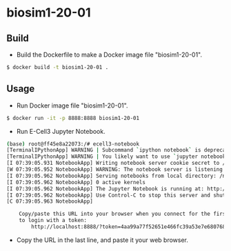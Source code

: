 biosim1-20-01
=============

Build
-----

* Build the Dockerfile to make a Docker image file "biosim1-20-01".
```bash
$ docker build -t biosim1-20-01 .
```

Usage
-----

* Run Docker image file "biosim1-20-01".
```bash
$ docker run -it -p 8888:8888 biosim1-20-01
```

* Run E-Cell3 Jupyter Notebook.
```bash
(base) root@ff45e8a22073:/# ecell3-notebook
[TerminalIPythonApp] WARNING | Subcommand `ipython notebook` is deprecated and will be removed in future versions.
[TerminalIPythonApp] WARNING | You likely want to use `jupyter notebook` in the future
[I 07:39:05.931 NotebookApp] Writing notebook server cookie secret to /root/.local/share/jupyter/runtime/notebook_cookie_secret
[W 07:39:05.952 NotebookApp] WARNING: The notebook server is listening on all IP addresses and not using encryption. This is not recommended.
[I 07:39:05.962 NotebookApp] Serving notebooks from local directory: /notebooks
[I 07:39:05.962 NotebookApp] 0 active kernels
[I 07:39:05.962 NotebookApp] The Jupyter Notebook is running at: http://[all ip addresses on your system]:8888/?token=4aa99a77f52651e466fc39a53e7e680768652da48086781d
[I 07:39:05.962 NotebookApp] Use Control-C to stop this server and shut down all kernels (twice to skip confirmation).
[C 07:39:05.963 NotebookApp]

    Copy/paste this URL into your browser when you connect for the first time,
    to login with a token:
        http://localhost:8888/?token=4aa99a77f52651e466fc39a53e7e680768652da48086781d
```

* Copy the URL in the last line, and paste it your web browser.
